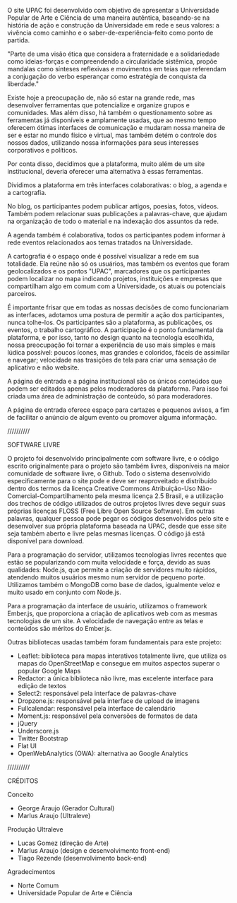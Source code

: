 O site UPAC foi desenvolvido com objetivo de apresentar a Universidade Popular de Arte e Ciência de uma maneira autêntica, baseando-se na história de ação e construção da Universidade em rede e seus valores: a vivência como caminho e o saber-de-experiência-feito como ponto de partida.

"Parte de uma visão ética que considera a fraternidade e a solidariedade como ideias-forças e compreendendo a circularidade sistêmica, propõe mandalas como sínteses reflexivas e movimentos em teias que referendam a conjugação do verbo esperançar como estratégia de conquista da liberdade."

Existe hoje a preocupação de, não só estar na grande rede, mas desenvolver ferramentas que potencialize e organize grupos e comunidades. Mas além disso, há também o questionamento sobre as ferramentas já disponíveis e amplamente usadas, que ao mesmo tempo oferecem ótimas interfaces de comunicação e mudaram nossa maneira de ser e estar no mundo físico e virtual, mas também detém o controle dos nossos dados, utilizando nossa informações para seus interesses corporativos e políticos.

Por conta disso, decidimos que a plataforma, muito além de um site institucional, deveria oferecer uma alternativa à essas ferramentas.

Dividimos a plataforma em três interfaces colaborativas: o blog, a agenda e a cartografia.

No blog, os participantes podem publicar artigos, poesias, fotos, vídeos. Também podem relacionar suas publicações a palavras-chave, que ajudam na organização de todo o material e na indexação dos assuntos da rede.

A agenda também é colaborativa, todos os participantes podem informar à rede eventos relacionados aos temas tratados na Universidade.

A cartografia é o espaço onde é possível visualizar a rede em sua totalidade. Ela reúne não só os usuários, mas também os eventos que foram geolocalizados e os pontos "UPAC", marcadores que os participantes podem localizar no mapa indicando projetos, instituições e empresas que compartilham algo em comum com a Universidade, os atuais ou potenciais parceiros.

É importante frisar que em todas as nossas decisões de como funcionariam as interfaces, adotamos uma postura de permitir a ação dos participantes, nunca tolhe-los. Os participantes são a plataforma, as publicações, os eventos, o trabalho cartográfico. A participação é o ponto fundamental da plataforma, e por isso, tanto no design quanto na tecnologia escolhida, nossa preocupação foi tornar a experiência de uso mais simples e mais lúdica possível: poucos ícones, mas grandes e coloridos, fáceis de assimilar e navegar; velocidade nas trasições de tela para criar uma sensação de aplicativo e não website.

A página de entrada e a página institucional são os únicos conteúdos que podem ser editados apenas pelos moderadores da plataforma. Para isso foi criada uma área de administração de conteúdo, só para moderadores.

A página de entrada oferece espaço para cartazes e pequenos avisos, a fim de facilitar o anúncio de algum evento ou promover alguma informação.

//////////

SOFTWARE LIVRE

O projeto foi desenvolvido principalmente com software livre, e o código escrito originalmente para o projeto são também livres, disponíveis na maior comunidade de software livre, o Github. Todo o sistema desenvolvido especificamente para o site pode e deve ser reaproveitado e distribuído dentro dos termos da licença Creative Commons Atribuição-Uso Não-Comercial-Compartilhamento pela mesma licença 2.5 Brasil, e a utilização dos trechos de código utilizados de outros projetos livres deve seguir suas próprias licenças FLOSS (Free Libre Open Source Software). Em outras palavras, qualquer pessoa pode pegar os códigos desenvolvidos pelo site e desenvolver sua própria plataforma baseada na UPAC, desde que esse site seja também aberto e livre pelas mesmas licenças. O código já está disponível para download.

Para a programação do servidor, utilizamos tecnologias livres recentes que estão se popularizando com muita velocidade e força, devido as suas qualidades: Node.js, que permite a criação de servidores muito rápidos, atendendo muitos usuários mesmo num servidor de pequeno porte. Utilizamos também o MongoDB como base de dados, igualmente veloz e muito usado em conjunto com Node.js.

Para a programação da interface de usuário, utilizamos o framework Ember.js, que proporciona a criação de aplicativos web com as mesmas tecnologias de um site. A velocidade de navegação entre as telas e conteúdos são méritos do Ember.js.

Outras bibliotecas usadas também foram fundamentais para este projeto:

- Leaflet: biblioteca para mapas interativos totalmente livre, que utiliza os mapas do OpenStreetMap e consegue em muitos aspectos superar o popular Google Maps
- Redactor: a única biblioteca não livre, mas excelente interface para edição de textos
- Select2: responsável pela interface de palavras-chave
- Dropzone.js: responsável pela interface de upload de imagens
- Fullcalendar: responsável pela interface de calendário
- Moment.js: responsável pela conversões de formatos de data
- jQuery
- Underscore.js
- Twitter Bootstrap
- Flat UI
- OpenWebAnalytics (OWA): alternativa ao Google Analytics

//////////

CRÉDITOS

Conceito
- George Araujo (Gerador Cultural)
- Marlus Araujo (Ultraleve)

Produção Ultraleve
- Lucas Gomez (direção de Arte)
- Marlus Araujo (design e desenvolvimento front-end)
- Tiago Rezende (desenvolvimento back-end)

Agradecimentos
- Norte Comum
- Universidade Popular de Arte e Ciência
